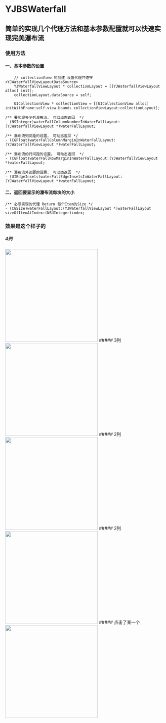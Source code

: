 # YJBSWaterfall
## 简单的实现几个代理方法和基本参数配置就可以快速实现完美瀑布流

### 使用方法

#### 一、基本参数的设置

```objc
    // collectionView 的创建 设置代理并遵守 <YJWaterfallViewLayoutDataSource>
    YJWaterfallViewLayout * collectionLayout = [[YJWaterfallViewLayout alloc] init];
    collectionLayout.dataSource = self;
    
    UICollectionView * collectionView = [[UICollectionView alloc] initWithFrame:self.view.bounds collectionViewLayout:collectionLayout];
```

```objc
/** 要实现多少列瀑布流， 可以动态返回  */
- (NSInteger)waterFallColumnNumberInWaterFallLayout:(YJWaterfallViewLayout *)waterFallLayout;

/** 瀑布流列间距的设置， 可动态返回 */
- (CGFloat)waterFallColumnMarginInWaterFallLayout:(YJWaterfallViewLayout *)waterFallLayout;

/** 瀑布流的行间距的设置， 可动态返回  */
- (CGFloat)waterFallRowMarginInWaterFallLayout:(YJWaterfallViewLayout *)waterFallLayout;

/** 瀑布流外边距的设置， 可动态返回  */
- (UIEdgeInsets)waterFallEdgeInsetsInWaterFallLayout:(YJWaterfallViewLayout *)waterFallLayout;
```

#### 二、返回要显示的瀑布流每块的大小
```objc
/** 必须实现的代理 Return 每个Item的Size */
- (CGSize)waterFallLayout:(YJWaterfallViewLayout *)waterFallLayout sizeOfItemAtIndex:(NSUInteger)index;
```

### 效果是这个样子的
##### 4列
<img src="http://i4.piimg.com/e1223813d25460b9.png" width="300">
##### 3列
<img src="http://i4.piimg.com/45250ac674e2765d.png" width="300">
<!--![2](http://i4.piimg.com/45250ac674e2765d.png)-->
##### 2列
<img src="http://i4.piimg.com/a28a667f44e12515.png" width="300">
##### 2列
<img src="http://i4.piimg.com/fd6817d1463c7f9c.png" width="300">
##### 点击了某一个
<img src="http://i4.piimg.com/16cded0f67bacbc5.png" width="300">
